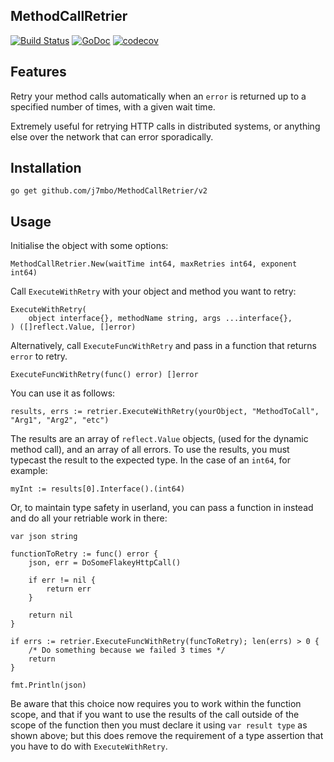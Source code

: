MethodCallRetrier
-

[![Build Status](https://travis-ci.org/J7mbo/MethodCallRetrier.svg?branch=master)](https://travis-ci.org/J7mbo/MethodCallRetrier)
[![GoDoc](https://godoc.org/github.com/J7mbo/MethodCallRetrier?status.svg)](https://godoc.org/github.com/J7mbo/MethodCallRetrier)
[![codecov](https://img.shields.io/codecov/c/github/j7mbo/MethodCallRetrier.svg)](https://codecov.io/gh/J7mbo/MethodCallRetrier)

Features
-

Retry your method calls automatically when an `error` is returned up to a specified number of times, with a given wait time.

Extremely useful for retrying HTTP calls in distributed systems, or anything else over the network that can error sporadically.

Installation
-

`go get github.com/j7mbo/MethodCallRetrier/v2`

Usage
-

Initialise the object with some options:

```
MethodCallRetrier.New(waitTime int64, maxRetries int64, exponent int64) 
```

Call `ExecuteWithRetry` with your object and method you want to retry:

```
ExecuteWithRetry(
	object interface{}, methodName string, args ...interface{},
) ([]reflect.Value, []error)
```

Alternatively, call `ExecuteFuncWithRetry` and pass in a function that returns `error` to retry.

```
ExecuteFuncWithRetry(func() error) []error
```

You can use it as follows:

```
results, errs := retrier.ExecuteWithRetry(yourObject, "MethodToCall", "Arg1", "Arg2", "etc")
```

The results are an array of `reflect.Value` objects, (used for the dynamic method call), and an array of all errors.
To use the results, you must typecast the result to the expected type. In the case of an `int64`, for example:

```
myInt := results[0].Interface().(int64)
```

Or, to maintain type safety in userland, you can pass a function in instead and do all your retriable work in there:

```
var json string

functionToRetry := func() error {
    json, err = DoSomeFlakeyHttpCall()
    
    if err != nil {
        return err
    }
    
    return nil
}

if errs := retrier.ExecuteFuncWithRetry(funcToRetry); len(errs) > 0 {
    /* Do something because we failed 3 times */
    return
}

fmt.Println(json)
```

Be aware that this choice now requires you to work within the function scope, and that if you want to use the results of
the call outside of the scope of the function then you must declare it using `var result type` as shown above; but this
does remove the requirement of a type assertion that you have to do with `ExecuteWithRetry`.
